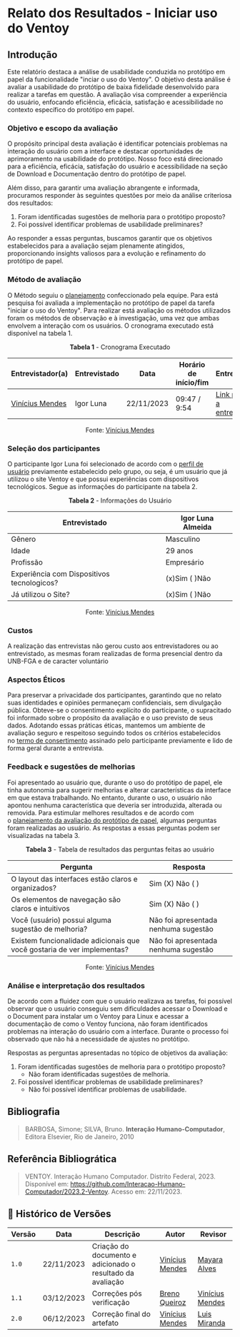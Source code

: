 # Relato dos Resultados - Iniciar uso do Ventoy

## Introdução

Este relatório destaca a análise de usabilidade conduzida no protótipo em papel da funcionalidade "inciar o uso do Ventoy". O objetivo desta análise é avaliar a usabilidade do protótipo de baixa fidelidade desenvolvido para realizar a tarefas em questão. A avaliação visa compreender a experiência do usuário, enfocando eficiência, eficácia, satisfação e acessibilidade no contexto específico do protótipo em papel.

### Objetivo e escopo da avaliação

O propósito principal desta avaliação é identificar potenciais problemas na interação do usuário com a interface e destacar oportunidades de aprimoramento na usabilidade do protótipo. Nosso foco está direcionado para a eficiência, eficácia, satisfação do usuário e acessibilidade na seção de Download e Documentação dentro do protótipo de papel.

Além disso, para garantir uma avaliação abrangente e informada, procuramos responder às seguintes questões por meio da análise criteriosa dos resultados:

1. Foram identificadas sugestões de melhoria para o protótipo proposto?
2. Foi possível identificar problemas de usabilidade preliminares?

Ao responder a essas perguntas, buscamos garantir que os objetivos estabelecidos para a avaliação sejam plenamente atingidos, proporcionando insights valiosos para a evolução e refinamento do protótipo de papel.

### Método de avaliação

O Método seguiu o [planejamento](https://github.com/Interacao-Humano-Computador/2023.2-Ventoy/blob/main/docs/DAD/nivel2/prototipoDePapel/planejamento.md) confeccionado pela equipe. Para está pesquisa foi avaliada a implementação no protótipo de papel da tarefa "iniciar o uso do Ventoy". Para realizar está avaliação os métodos utilizados foram os métodos de observação e à investigação, uma vez que ambas envolvem a interação com os usuários. O cronograma executado está disponível na tabela 1.

<center>

**Tabela 1** - Cronograma Executado

| Entrevistador(a) |Entrevistado | Data | Horário de início/fim | Entrevista |
|------------------|-------------|------|----------------------|---------- |
| [Vinícius Mendes](https://github.com/yabamiah) | Igor Luna | 22/11/2023 | 09:47 / 9:54 | [Link para a entrevista](https://youtu.be/6PR9nO--088) |

Fonte: [Vinícius Mendes](https://github.com/yabamiah)

</center>


### Seleção dos participantes

O participante Igor Luna foi selecionado de acordo com o [perfil de usuário](../../../elicitacao/PerfilUsuario.md) previamente estabelecido pelo grupo, ou seja, é um usuário que já utilizou o site Ventoy e que possui experiências com dispositivos tecnológicos. Segue as informações do participante na tabela 2.

<center>

**Tabela 2** - Informações do Usuário

| **Entrevistado** | **Igor Luna Almeida** |
|--------------|---------------------|
| Gênero | Masculino |
| Idade | 29 anos |
| Profissão | Empresário |
| Experiência com Dispositivos tecnologicos? | (x)Sim ( )Não |
| Já utilizou o Site? | (x)Sim ( )Não|

Fonte: [Vinícius Mendes](https://github.com/yabamiah)

</center>

### Custos

A realização das entrevistas não gerou custo aos entrevistadores ou ao entrevistado, as mesmas foram realizadas de forma presencial dentro da UNB-FGA e de caracter voluntário

### Aspectos Éticos

Para preservar a privacidade dos participantes, garantindo que no relato suas identidades e opiniões permaneçam confidenciais, sem divulgação pública. Obteve-se o consentimento explícito do participante, o supracitado foi informado sobre o propósito da avaliação e o uso previsto de seus dados. Adotando essas práticas éticas, mantemos um ambiente de avaliação seguro e respeitoso seguindo todos os critérios estabelecidos no [termo de consertimento](https://github.com/Interacao-Humano-Computador/2023.2-Ventoy/blob/main/docs/assets/termoConsertimentoPluginAss.pdf) assinado pelo participante previamente e lido de forma geral durante a entrevista.

### Feedback e sugestões de melhorias

Foi apresentado ao usuário que, durante o uso do protótipo de papel, ele tinha autonomia para sugerir melhorias e alterar características da interface em que estava trabalhando. No entanto, durante o uso, o usuário não apontou nenhuma característica que deveria ser introduzida, alterada ou removida. Para estimular melhores resultados e de acordo com o [planejamento da avaliação do protótipo de papel](https://github.com/Interacao-Humano-Computador/2023.2-Ventoy/blob/main/docs/DAD/nivel2/prototipoDePapel/planejamento.md), algumas perguntas foram realizadas ao usuário. As respostas a essas perguntas podem ser visualizadas na tabela 3.

<center>

**Tabela 3** - Tabela de resultados das perguntas feitas ao usuário

| **Pergunta** | **Resposta** |
|-----------|-----------|
|O layout das interfaces estão claros e organizados? | Sim (X) Não ( ) |
|Os elementos de navegação são claros e intuitivos |  Sim (X) Não ( )|
|Você (usuário) possui alguma sugestão de melhoria? | Não foi apresentada nenhuma sugestão |
|Existem funcionalidade adicionais que você gostaria de ver implementas?| Não foi apresentada nenhuma sugestão |

Fonte: [Vinícius Mendes](https://github.com/yabamiah)

</center>

### Análise e interpretação dos resultados

De acordo com a fluidez com que o usuário realizava as tarefas, foi possível observar que o usuário conseguiu sem dificuldades acessar o Download e o Document para instalar um o Ventoy para Linux e acessar a documentação de como o Ventoy funciona, não foram identificados problemas na interação do usuário com a interface. Durante o processo foi observado que não há a necessidade de ajustes no protótipo.

Respostas as perguntas apresentadas no tópico de objetivos da avaliação:

1. Foram identificadas sugestões de melhoria para o protótipo proposto?
    - Não foram identificadas sugestões de melhoria.
2. Foi possível identificar problemas de usabilidade preliminares?
    - Não foi possível identificar problemas de usabilidade.

## Bibliografia

> BARBOSA, Simone; SILVA, Bruno. **Interação Humano-Computador**, Editora Elsevier, Rio de Janeiro, 2010

## Referência Bibliogrática

> VENTOY. Interação Humano Computador. Distrito Federal, 2023. Disponível em: <https://github.com/Interacao-Humano-Computador/2023.2-Ventoy>. Acesso em: 22/11/2023.

## 📑 Histórico de Versões

| **Versão** | **Data** | **Descrição** | **Autor**| **Revisor** |
| ---------- | ---------- | ---------- | --------- | ---------- |
|`1.0`| 22/11/2023 | Criação do documento e adicionado o resultado da avaliação | [Vinícius Mendes](https://github.com/yabamiah) | [Mayara Alves](https://github.com/Mayara-tech)| 
|`1.1`| 03/12/2023 | Correções pós verificação | [Breno Queiroz](https://github.com/brenob6) |[Vinícius Mendes](https://github.com/yabamiah) |
|`2.0`| 06/12/2023 | Correção final do artefato | [Vinícius Mendes](https://github.com/yabamiah) | [Luis Miranda](https://github.com/LuisMiranda10) |
